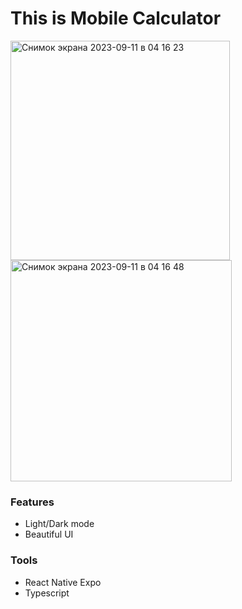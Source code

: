 # This is Mobile Calculator

<img width="351" alt="Снимок экрана 2023-09-11 в 04 16 23" src="https://github.com/yurashalya/mobile-calculator/assets/25618300/70f14324-ed45-4869-9260-d760c27cb711">
<img width="354" alt="Снимок экрана 2023-09-11 в 04 16 48" src="https://github.com/yurashalya/mobile-calculator/assets/25618300/1130276d-dd49-4259-86ba-27a487186fed">


### Features
- Light/Dark mode
- Beautiful UI

### Tools
- React Native Expo
- Typescript

